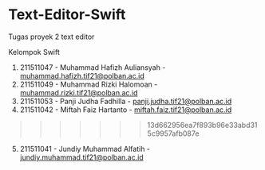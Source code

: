 # Text-Editor-Swift
Tugas proyek 2 text editor

Kelompok Swift
1. 211511047 - Muhammad Hafizh Auliansyah - muhammad.hafizh.tif21@polban.ac.id
2. 211511049 - Muhammad Rizki Halomoan - muhammad.rizki.tif21@polban.ac.id
3. 211511053 - Panji Judha Fadhilla - panji.judha.tif21@polban.ac.id
4. 211511042 - Miftah Faiz Hartanto - miftah.faiz.tif21@polban.ac.id
>>>>>>> 13d662956ea7f893b96e33abd315c9957afb087e
5. 211511041 - Jundiy Muhammad Alfatih - jundiy.muhammad.tif21@polban.ac.id